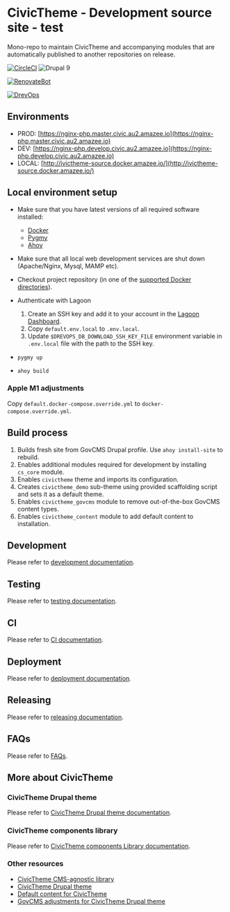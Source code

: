 # CivicTheme - Development source site - test
Mono-repo to maintain CivicTheme and accompanying modules that are automatically published to another repositories on release.

[![CircleCI](https://circleci.com/gh/salsadigitalauorg/civictheme-source/tree/develop.svg?style=shield)](https://circleci.com/gh/salsadigitalauorg/civictheme-source/tree/develop)
![Drupal 9](https://img.shields.io/badge/Drupal-9-blue.svg)


[![RenovateBot](https://img.shields.io/badge/RenovateBot-enabled-brightgreen.svg?logo=renovatebot)](https://renovatebot.com)


[//]: # (DO NOT REMOVE THE BADGE BELOW. IT IS USED BY DREVOPS TO TRACK INTEGRATION)

[![DrevOps](https://img.shields.io/badge/DrevOps-9.x-blue.svg)](https://github.com/drevops/drevops/tree/9.x)

## Environments

- PROD: [https://nginx-php.master.civic.au2.amazee.io](https://nginx-php.master.civic.au2.amazee.io)
- DEV: [https://nginx-php.develop.civic.au2.amazee.io](https://nginx-php.develop.civic.au2.amazee.io)
- LOCAL: [http://ivictheme-source.docker.amazee.io/](http://ivictheme-source.docker.amazee.io/)

## Local environment setup
- Make sure that you have latest versions of all required software installed:
  - [Docker](https://www.docker.com/)
  - [Pygmy](https://github.com/pygmystack/pygmy)
  - [Ahoy](https://github.com/ahoy-cli/ahoy)
- Make sure that all local web development services are shut down (Apache/Nginx, Mysql, MAMP etc).
- Checkout project repository (in one of the [supported Docker directories](https://docs.docker.com/docker-for-mac/osxfs/#access-control)).



- Authenticate with Lagoon
  1. Create an SSH key and add it to your account in the [Lagoon Dashboard](https://ui-lagoon-master.ch.amazee.io/).
  2. Copy `default.env.local` to `.env.local`.
  3. Update `$DREVOPS_DB_DOWNLOAD_SSH_KEY_FILE` environment variable in `.env.local` file
  with the path to the SSH key.



- `pygmy up`
- `ahoy build`

### Apple M1 adjustments

Copy `default.docker-compose.override.yml` to `docker-compose.override.yml`.

## Build process

1. Builds fresh site from GovCMS Drupal profile. Use `ahoy install-site` to rebuild.
2. Enables additional modules required for development by installing `cs_core` module.
3. Enables `civictheme` theme and imports its configuration.
4. Creates `civictheme_demo` sub-theme using provided scaffolding script and sets it as a default theme.
5. Enables `civictheme_govcms` module to remove out-of-the-box GovCMS content types.
6. Enables `civictheme_content` module to add default content to installation.

## Development

Please refer to [development documentation](DEVELOPMENT.md).

## Testing

Please refer to [testing documentation](TESTING.md).

## CI

Please refer to [CI documentation](CI.md).

## Deployment

Please refer to [deployment documentation](DEPLOYMENT.md).

## Releasing

Please refer to [releasing documentation](RELEASING.md).

## FAQs

Please refer to [FAQs](FAQs.md).

## More about CivicTheme

### CivicTheme Drupal theme

Please refer to [CivicTheme Drupal theme documentation](docroot/themes/contrib/civictheme/docs/introduction.md).

### CivicTheme components library
Please refer to [CivicTheme components Library documentation](docroot/themes/contrib/civictheme/civictheme-library/docs/introduction.md).

### Other resources

- [CivicTheme CMS-agnostic library](https://github.com/salsadigitalauorg/civictheme-library)
- [CivicTheme Drupal theme](https://github.com/salsadigitalauorg/civictheme-drupal)
- [Default content for CivicTheme](https://github.com/salsadigitalauorg/civictheme_drupal_content)
- [GovCMS adjustments for CivicTheme Drupal theme](https://github.com/salsadigitalauorg/civictheme_govcms)
